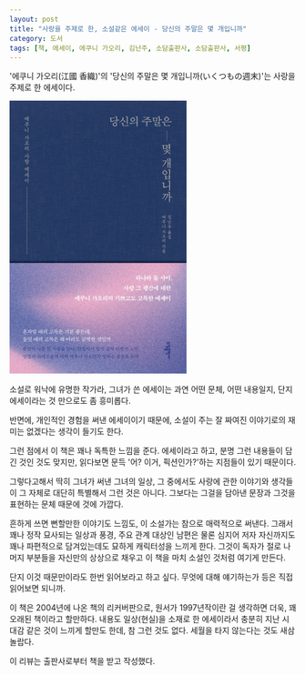```yaml
---
layout: post
title: "사랑을 주제로 한, 소설같은 에세이 - 당신의 주말은 몇 개입니까"
category: 도서
tags: [책, 에세이, 에쿠니 가오리, 김난주, 소담출판사, 소담출판사, 서평]
---
```


'에쿠니 가오리(江國 香織)'의
'당신의 주말은 몇 개입니까(いくつもの週末)'는
사랑을 주제로 한 에세이다.

![표지](/images/ikutsumo-no-shumatsu-book-h480.jpg)

소설로 워낙에 유명한 작가라,
그녀가 쓴 에세이는 과연 어떤 문체, 어떤 내용일지,
단지 에세이라는 것 만으로도 좀 흥미롭다.

반면에, 개인적인 경험을 써낸 에세이이기 때문에,
소설이 주는 잘 짜여진 이야기로의 재미는 없겠다는 생각이 들기도 한다.

그런 점에서 이 책은 꽤나 독특한 느낌을 준다.
에세이라고 하고, 분명 그런 내용들이 담긴 것인 것도 맞지만,
읽다보면 문득 '어? 이거, 픽션인가?'하는 지점들이 있기 때문이다.

그렇다고해서 딱히 그녀가 써낸 그녀의 일상,
그 중에서도 사랑에 관한 이야기와 생각들이 그 자체로 대단히 특별해서 그런 것은 아니다.
그보다는 그걸을 담아낸 문장과 그것을 표현하는 문체 때문에 것에 가깝다.

흔하게 쓰면 뻔할만한 이야기도 느낌도,
이 소설가는 참으로 매력적으로 써낸다.
그래서 꽤나 정작 묘사되는 일상과 풍경,
주요 관계 대상인 남편은 물론
심지어 저자 자신까지도 꽤나 파편적으로 담겨있는데도
묘하게 캐릭터성을 느끼게 한다.
그것이 독자가 절로 나머지 부분들을 자신만의 상상으로 채우고
이 책을 마치 소설인 것처럼 여기게 만든다.

단지 이것 때문만이라도 한번 읽어보라고 하고 싶다.
무엇에 대해 얘기하는가 등은 직접 읽어보면 되니까.

이 책은 2004년에 나온 책의 리커버판으로,
원서가 1997년작이란 걸 생각하면 더욱,
꽤 오래된 책이라고 할만하다.
내용도 일상(현실)을 소재로 한 에세이라서
충분히 지난 시대감 같은 것이 느끼게 할만도 한데,
참 그런 것도 없다.
세월을 타지 않는다는 것도 새삼 놀랍다.



<div class="im im-info">
이 리뷰는 출판사로부터 책을 받고 작성했다.
</div>

